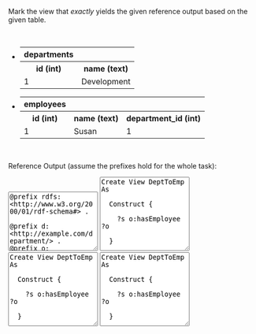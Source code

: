 Mark the view that <i>exactly</i> yields the given reference output based on the given table.

<br style="clear: both;" />

<div class="navcontainer">
<ul class="navlist">
<li>


<table class="dbtable">
  <tr><th>departments</th></tr>
  <tr><th>id (int)</th><th>name (text)</th></tr>
  <tr><td>1</td><td>Development</td></tr>
</table>

</li>
<li>

<table class="dbtable">
  <tr><th>employees</th></tr>
  <tr><th>id (int)</th><th>name (text)</th><th>department_id (int)</th></tr>
  <tr><td>1</td><td>Susan</td><td>1</td></tr>
</table>

</li>
</ul>
</div>

<br style="clear: both;" />


Reference Output (assume the prefixes hold for the whole task):
<textarea style="height: 120px" ui-codemirror="editorOptions.ttl" readonly>
@prefix rdfs: &lt;http://www.w3.org/2000/01/rdf-schema#&gt; .

@prefix d: &lt;http://example.com/department/&gt; .
@prefix o: &lt;http://example.com/ontology/&gt; .
@prefix e: &lt;http://example.com/employee/&gt; .

d:Development o:hasEmployee e:Susan .
</textarea>


<textarea style="height: 150px" ui-codemirror="editorOptions.sml" readonly>
Create View DeptToEmp As&#13;&#10;
  Construct {&#13;&#10;
    ?s o:hasEmployee ?o&#13;&#10;
  }&#13;&#10;
  With&#13;&#10;
    ?s = uri(d:, ?deptname)&#13;&#10;
    ?o = uri(e:, ?empname)&#13;&#10;
  From&#13;&#10;
    [[SELECT d.name AS deptname, e.name AS empname FROM departments d JOIN employees e ON (e.department_id = d.id)]]&#13;&#10;
</textarea>

<textarea style="height: 150px" ui-codemirror="editorOptions.sml" readonly>
Create View DeptToEmp As&#13;&#10;
  Construct {&#13;&#10;
    ?s o:hasEmployee ?o&#13;&#10;
  }&#13;&#10;
  With&#13;&#10;
    ?s = uri(d:, ?department_id)&#13;&#10;
    ?o = uri(e:, ?id)&#13;&#10;
  From&#13;&#10;
    employees
</textarea>

<textarea style="height: 150px" ui-codemirror="editorOptions.sml" readonly>
Create View DeptToEmp As&#13;&#10;
  Construct {&#13;&#10;
    ?s o:hasEmployee ?o&#13;&#10;
  }&#13;&#10;
  With&#13;&#10;
    ?s = uri(d:, ?name)&#13;&#10;
    ?o = uri(e:, ?id)&#13;&#10;
  From&#13;&#10;
    departments
</textarea>



